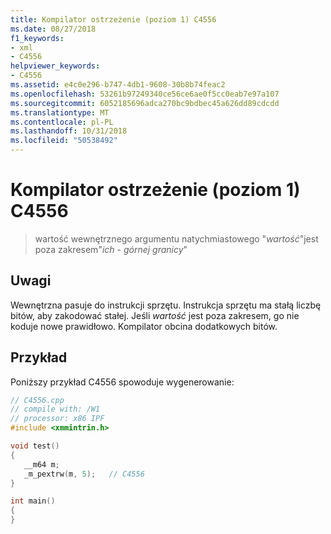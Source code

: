 ```yaml
---
title: Kompilator ostrzeżenie (poziom 1) C4556
ms.date: 08/27/2018
f1_keywords:
- xml
- C4556
helpviewer_keywords:
- C4556
ms.assetid: e4c0e296-b747-4db1-9608-30b8b74feac2
ms.openlocfilehash: 53261b97249340ce56ce6ae0f5cc0eab7e97a107
ms.sourcegitcommit: 6052185696adca270bc9bdbec45a626dd89cdcdd
ms.translationtype: MT
ms.contentlocale: pl-PL
ms.lasthandoff: 10/31/2018
ms.locfileid: "50538492"
---
```

# <a name="compiler-warning-level-1-c4556"></a>Kompilator ostrzeżenie (poziom 1) C4556

> wartość wewnętrznego argumentu natychmiastowego "*wartość*"jest poza zakresem"*ich* - *górnej granicy*"

## <a name="remarks"></a>Uwagi

Wewnętrzna pasuje do instrukcji sprzętu. Instrukcja sprzętu ma stałą liczbę bitów, aby zakodować stałej. Jeśli *wartość* jest poza zakresem, go nie koduje nowe prawidłowo. Kompilator obcina dodatkowych bitów.

## <a name="example"></a>Przykład

Poniższy przykład C4556 spowoduje wygenerowanie:

```cpp
// C4556.cpp
// compile with: /W1
// processor: x86 IPF
#include <xmmintrin.h>

void test()
{
   __m64 m;
   _m_pextrw(m, 5);   // C4556
}

int main()
{
}
```
